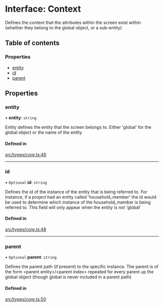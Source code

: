 # Interface: Context

Defines the context that the attributes within the screen exist within (whether they belong to the global object, or a sub-entity)

## Table of contents

### Properties

- [entity](../wiki/Context#entity)
- [id](../wiki/Context#id)
- [parent](../wiki/Context#parent)

## Properties

### entity

• **entity**: `string`

Entity defines the entity that the screen belongs to. Either 'global' for the global object or the name of the entity

#### Defined in

[src/types/core.ts:46](https://github.com/decisively-io/interview-sdk/blob/f6a9e1544070264c0422ae6f4514bc6f150675b7/src/types/core.ts#L46)

___

### id

• `Optional` **id**: `string`

Defines the id of the instance of the entity that is being referred to. For instance, if a project had an entity called 'household_member' the id would be used to determine which instance of the household_member is being referred to. This field will only appear when the entity is not 'global'

#### Defined in

[src/types/core.ts:48](https://github.com/decisively-io/interview-sdk/blob/f6a9e1544070264c0422ae6f4514bc6f150675b7/src/types/core.ts#L48)

___

### parent

• `Optional` **parent**: `string`

Defines the parent path (if present) to the specific instance. The parent is of the form \<parent entity\>/\<parent index\> repeated for every parent up the global object (though global is never included in a parent path)

#### Defined in

[src/types/core.ts:50](https://github.com/decisively-io/interview-sdk/blob/f6a9e1544070264c0422ae6f4514bc6f150675b7/src/types/core.ts#L50)

